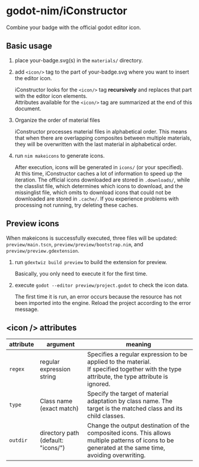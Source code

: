 # godot-nim/iConstructor

Combine your badge with the official godot editor icon.

## Basic usage

1. place your-badge.svg(s) in the `materials/` directory.

2. add `<icon/>` tag to the part of your-badge.svg where you want to insert the editor icon.

   iConstructor looks for the `<icon/>` tag **recursively** and replaces that part with the editor icon elements.  
   Attributes available for the `<icon/>` tag are summarized at the end of this document.

3. Organize the order of material files

   iConstructor processes material files in alphabetical order. This means that when there are overlapping composites between multiple materials, they will be overwritten with the last material in alphabetical order.

4. run `nim makeicons` to generate icons.

   After execution, icons will be generated in `icons/` (or your specified).  
   At this time, iConstructor caches a lot of information to speed up the iteration. The official icons downloaded are stored in `.downloads/`, while the classlist file, which determines which icons to download, and the missinglist file, which omits to download icons that could not be downloaded are stored in `.cache/`. If you experience problems with processing not running, try deleting these caches.

## Preview icons

When makeicons is successfully executed, three files will be updated: `preview/main.tscn`, `preview/preview/bootstrap.nim`, and `preview/preview.gdextension`.

1. run `gdextwiz build preview` to build the extension for preview.

   Basically, you only need to execute it for the first time.

2. execute `godot --editor preview/project.godot` to check the icon data.

   The first time it is run, an error occurs because the resource has not been imported into the engine. Reload the project according to the error message.

## \<icon /> attributes

| attribute | argument | meaning |
| - | - | - |
| `regex` | regular expression string | Specifies a regular expression to be applied to the material. <br> If specified together with the type attribute, the type attribute is ignored. |
| `type` | Class name (exact match) | Specify the target of material adaptation by class name. The target is the matched class and its child classes. |
| `outdir` | directory path (default: "icons/") | Change the output destination of the composited icons. This allows multiple patterns of icons to be generated at the same time, avoiding overwriting. |